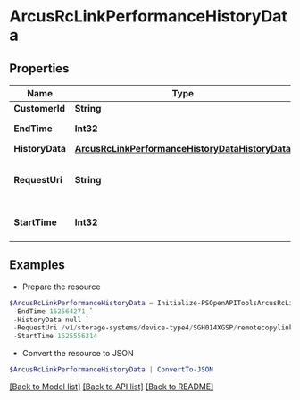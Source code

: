 # ArcusRcLinkPerformanceHistoryData
## Properties

Name | Type | Description | Notes
------------ | ------------- | ------------- | -------------
**CustomerId** | **String** | customerId | [optional] 
**EndTime** | **Int32** | end time of history data | [optional] 
**HistoryData** | [**ArcusRcLinkPerformanceHistoryDataHistoryData**](ArcusRcLinkPerformanceHistoryDataHistoryData.md) |  | [optional] 
**RequestUri** | **String** | requestUri for detailed storage object | [optional] 
**StartTime** | **Int32** | start time of history data | [optional] 

## Examples

- Prepare the resource
```powershell
$ArcusRcLinkPerformanceHistoryData = Initialize-PSOpenAPIToolsArcusRcLinkPerformanceHistoryData  -CustomerId fc5f41652a53497e88cdcebc715cc1cf `
 -EndTime 162564271 `
 -HistoryData null `
 -RequestUri /v1/storage-systems/device-type4/SGH014XGSP/remotecopylinks-performance `
 -StartTime 1625556314
```

- Convert the resource to JSON
```powershell
$ArcusRcLinkPerformanceHistoryData | ConvertTo-JSON
```

[[Back to Model list]](../README.md#documentation-for-models) [[Back to API list]](../README.md#documentation-for-api-endpoints) [[Back to README]](../README.md)

